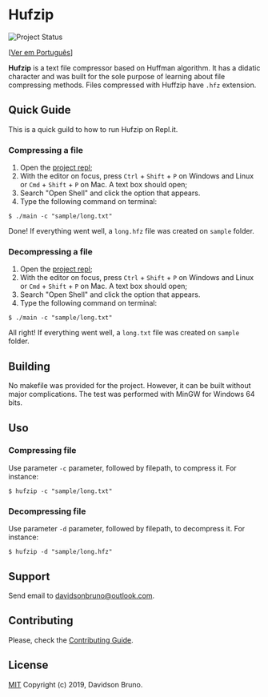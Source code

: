# Hufzip
![Project Status](https://img.shields.io/badge/status-stopped-red.svg?style=popout-square)

[[Ver em Português](docs/pt-br/README.md)]

**Hufzip** is a text file compressor based on Huffman algorithm. It has a didatic character and was built for the sole purpose of learning about file compressing methods. Files compressed with Huffzip have `.hfz` extension.

## Quick Guide

This is a quick guild to how to run Hufzip on Repl<span>.</span>it.

### Compressing a file

1. Open the [project repl](https://repl.it/@davidsonbrsilva/hufzip);
2. With the editor on focus, press `Ctrl` + `Shift` + `P` on Windows and Linux or `Cmd` + `Shift` + `P` on Mac. A text box should open;
3. Search "Open Shell" and click the option that appears.
4. Type the following command on terminal:
```
$ ./main -c "sample/long.txt"
```
Done! If everything went well, a `long.hfz` file was created on `sample` folder.

### Decompressing a file


1. Open the [project repl](https://repl.it/@davidsonbrsilva/hufzip);
2. With the editor on focus, press `Ctrl` + `Shift` + `P` on Windows and Linux or `Cmd` + `Shift` + `P` on Mac. A text box should open;
3. Search "Open Shell" and click the option that appears.
4. Type the following command on terminal:
```
$ ./main -c "sample/long.txt"
```
All right! If everything went well, a `long.txt` file was created on `sample` folder.

## Building

No makefile was provided for the project. However, it can be built without major complications. The test was performed with MinGW for Windows 64 bits.

## Uso

### Compressing file

Use parameter `-c` parameter, followed by filepath, to compress it. For instance:
```
$ hufzip -c "sample/long.txt"
```

### Decompressing file

Use parameter `-d` parameter, followed by filepath, to decompress it. For instance:
```
$ hufzip -d "sample/long.hfz"
```

## Support

Send email to <davidsonbruno@outlook.com>.

## Contributing

Please, check the [Contributing Guide](CONTRIBUTING.md).

## License

[MIT](LICENSE.md) Copyright (c) 2019, Davidson Bruno.
